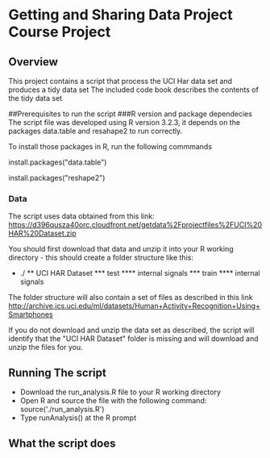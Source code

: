 # Getting and Sharing Data Project Course Project

## Overview
This project contains a script that process the UCI Har data set and produces a tidy data set
The included code book describes the contents of the tidy data set 

##Prerequisites to run the script
###R version and package dependecies
The script file was developed using R version 3.2.3, it depends on the packages data.table and resahape2 to run correctly.

To install those packages in R, run the following commmands

install.packages("data.table")

install.packages("reshape2")

### Data
The script uses data obtained from this link:
https://d396qusza40orc.cloudfront.net/getdata%2Fprojectfiles%2FUCI%20HAR%20Dataset.zip

You should first download that data and unzip it into your R working directory - this should create a folder structure like this:
* ./ 
** UCI HAR Dataset
*** test
**** internal signals
*** train
**** internal signals
	
The folder structure will also contain a set of files as described in this link
http://archive.ics.uci.edu/ml/datasets/Human+Activity+Recognition+Using+Smartphones 

If you do not download and unzip the data set as described, the script will identify that the "UCI HAR Dataset" folder is missing and will download and unzip the files for you.

## Running The script
* Download the run_analysis.R file to your R working directory
* Open R and source the file with the following command: source('./run_analysis.R')
* Type runAnalysis() at the R prompt

## What the script does


